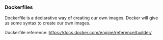 ### Dockerfiles

Dockerfile is a declarative way of creating our own images. Docker will give us some syntax to create our own images.

Dockerfile reference: https://docs.docker.com/engine/reference/builder/

